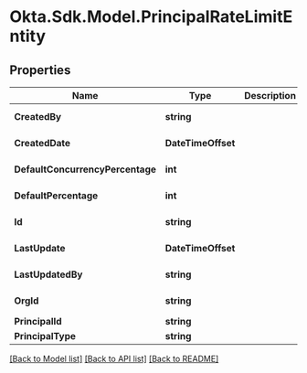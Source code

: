 # Okta.Sdk.Model.PrincipalRateLimitEntity

## Properties

Name | Type | Description | Notes
------------ | ------------- | ------------- | -------------
**CreatedBy** | **string** |  | [optional] [readonly] 
**CreatedDate** | **DateTimeOffset** |  | [optional] [readonly] 
**DefaultConcurrencyPercentage** | **int** |  | [optional] [readonly] 
**DefaultPercentage** | **int** |  | [optional] [readonly] 
**Id** | **string** |  | [optional] [readonly] 
**LastUpdate** | **DateTimeOffset** |  | [optional] [readonly] 
**LastUpdatedBy** | **string** |  | [optional] [readonly] 
**OrgId** | **string** |  | [optional] [readonly] 
**PrincipalId** | **string** |  | 
**PrincipalType** | **string** |  | 

[[Back to Model list]](../README.md#documentation-for-models) [[Back to API list]](../README.md#documentation-for-api-endpoints) [[Back to README]](../README.md)

